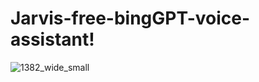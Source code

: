 # Jarvis-free-bingGPT-voice-assistant!

![1382_wide_small](https://user-images.githubusercontent.com/111605401/235343512-eeea5650-e408-4379-8d0b-d30f679c23b3.png)
